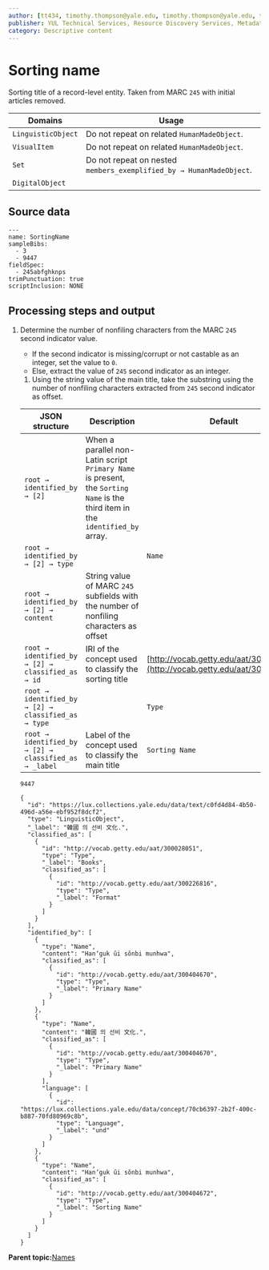 ```yaml
---
author: [tt434, timothy.thompson@yale.edu, timothy.thompson@yale.edu, tt434]
publisher: YUL Technical Services, Resource Discovery Services, Metadata Services Unit
category: Descriptive content
---
```


# Sorting name

Sorting title of a record-level entity. Taken from MARC `245` with initial articles removed.

|Domains|Usage|
|-------|-----|
|`LinguisticObject`|Do not repeat on related `HumanMadeObject`.|
|`VisualItem`|Do not repeat on related `HumanMadeObject`.|
|`Set`|Do not repeat on nested `members_exemplified_by → HumanMadeObject`.|
|`DigitalObject`| |

## Source data

```
---
name: SortingName
sampleBibs:
  - 3
  - 9447
fieldSpec:
  - 245abfghknps
trimPunctuation: true
scriptInclusion: NONE
```

## Processing steps and output

1.  Determine the number of nonfiling characters from the MARC `245` second indicator value.

    -   If the second indicator is missing/corrupt or not castable as an integer, set the value to `0`.
    -   Else, extract the value of `245` second indicator as an integer.
    1.  Using the string value of the main title, take the substring using the number of nonfiling characters extracted from `245` second indicator as offset.

    |JSON structure|Description|Default|
    |--------------|-----------|-------|
    |`root → identified_by → [2]`|When a parallel non-Latin script `Primary Name` is present, the `Sorting Name` is the third item in the `identified_by` array.| |
    |`root → identified_by → [2] → type`| |`Name`|
    |`root → identified_by → [2] → content`|String value of MARC `245` subfields with the number of nonfiling characters as offset| |
    |`root → identified_by → [2] → classified_as → id`|IRI of the concept used to classify the sorting title|[http://vocab.getty.edu/aat/300404672](http://vocab.getty.edu/aat/300404672)|
    |`root → identified_by → [2] → classified_as → type`| |`Type`|
    |`root → identified_by → [2] → classified_as → _label`|Label of the concept used to classify the main title|`Sorting Name`|

    `9447`

    ```
    {
      "id": "https://lux.collections.yale.edu/data/text/c0fd4d84-4b50-496d-a56e-ebf952f8dcf2",
      "type": "LinguisticObject",
      "_label": "韓國 의 선비 文化.",
      "classified_as": [
        {
          "id": "http://vocab.getty.edu/aat/300028051",
          "type": "Type",
          "_label": "Books",
          "classified_as": [
            {
              "id": "http://vocab.getty.edu/aat/300226816",
              "type": "Type",
              "_label": "Format"
            }
          ]
        }
      ],
      "identified_by": [
        {
          "type": "Name",
          "content": "Hanʼguk ŭi sŏnbi munhwa",
          "classified_as": [
            {
              "id": "http://vocab.getty.edu/aat/300404670",
              "type": "Type",
              "_label": "Primary Name"
            }
          ]
        },
        {
          "type": "Name",
          "content": "韓國 의 선비 文化.",
          "classified_as": [
            {
              "id": "http://vocab.getty.edu/aat/300404670",
              "type": "Type",
              "_label": "Primary Name"
            }
          ],
          "language": [
            {
              "id": "https://lux.collections.yale.edu/data/concept/70cb6397-2b2f-400c-b887-70fd80969c8b",
              "type": "Language",
              "_label": "und"
            }
          ]
        },
        {
          "type": "Name",
          "content": "Hanʼguk ŭi sŏnbi munhwa",
          "classified_as": [
            {
              "id": "http://vocab.getty.edu/aat/300404672",
              "type": "Type",
              "_label": "Sorting Name"
            }
          ]
        }
      ]
    }
    ```


**Parent topic:**[Names](../../tasks/names-and-labels/names.md)

